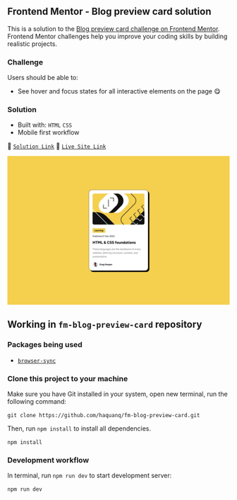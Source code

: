 ## Frontend Mentor - Blog preview card solution

This is a solution to the [Blog preview card challenge on Frontend Mentor](https://www.frontendmentor.io/challenges/blog-preview-card-ckPaj01IcS).
Frontend Mentor challenges help you improve your coding skills by building realistic projects.

### Challenge

Users should be able to:

- See hover and focus states for all interactive elements on the page :yum:

### Solution

- Built with: `HTML` `CSS`
- Mobile first workflow

:link: [`Solution Link`]() :link: [`Live Site Link`]()

![](./.docs/design/desktop-design.jpg)

## Working in `fm-blog-preview-card` repository

### Packages being used

- [`browser-sync`](https://github.com/BrowserSync/browser-sync)

### Clone this project to your machine

Make sure you have Git installed in your system, open new terminal, run the following command:

```
git clone https://github.com/haquanq/fm-blog-preview-card.git
```

Then, run `npm install` to install all dependencies.

```
npm install
```

### Development workflow

In terminal, run `npm run dev` to start development server:

```
npm run dev
```

